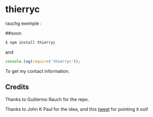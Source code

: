 
# thierryc

rauchg exemple : 



##soon

```bash
$ npm install thierryc
```

and

```js
console.log(require('thierryc'));
```

To get my contact information.

## Credits

Thanks to Guillermo Rauch for the repo. 

Thanks to John K Paul for the idea, and this
[tweet](https://twitter.com/RedWolves/status/667848798484324352) for 
pointing it out!
